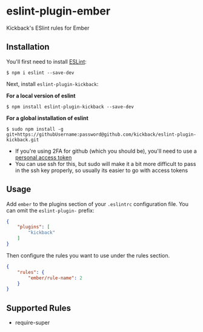 # eslint-plugin-ember

Kickback's ESlint rules for Ember

## Installation

You'll first need to install [ESLint](http://eslint.org):

```
$ npm i eslint --save-dev
```

Next, install `eslint-plugin-kickback`:

**For a local version of eslint**
```
$ npm install eslint-plugin-kickback --save-dev
```

**For a global installation of eslint**
```
$ sudo npm install -g git+https://githubUsername:password@github.com/kickback/eslint-plugin-kickback.git
```
- If you're using  2FA for github (which you should be), you'll need to use a [personal access token](https://help.github.com/articles/creating-an-access-token-for-command-line-use/)
- You can use ssh for this, but sudo will make it a bit more difficult to pass in the ssh key properly, so usually its easier to go with access tokens 

## Usage

Add `ember` to the plugins section of your `.eslintrc` configuration file. You can omit the `eslint-plugin-` prefix:

```json
{
    "plugins": [
        "kickback"
    ]
}
```


Then configure the rules you want to use under the rules section.

```json
{
    "rules": {
        "ember/rule-name": 2
    }
}
```

## Supported Rules

* require-super
